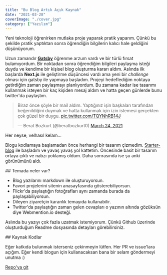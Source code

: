 ```yaml
---
title: "Bu Blog Artık Açık Kaynak"
date: "2021-03-28"
coverImage: "./cover.jpg"
category: ["Yazılım"]
---
```


Yeni teknoloji öğrenirken mutlaka proje yaparak pratik yaparım. Çünkü bu şekilde pratik yaptıktan sonra öğrendiğin bilgilerin kalıcı hale geldiğini düşünüyorum.

Uzun zamandır **[Gatsby](https://www.gatsbyjs.com/)** öğrenme arzum vardı ve bir türlü fırsat bulamıyordum. Bir noktadan sonra öğrendiğim bilgileri paylaşma isteği duydu ve kendime bir kişisel blog oluşturma kararı aldım. Aslında ilk başlarda **Next.js** ile geliştirme düşüncesi vardı ama yeni bir _challenge_ olması için gatsby ile yapmaya başladım. Projeyi hedeflediğim noktaya getirdiğim zaman paylaşmayı planlıyordum. Bu zamana kadar ise tasarımı kullanmak isteyen bir kaç kişiden mesaj aldım ve hatta geçen günlerde bunu twitter'da paylaştım.

<blockquote class="twitter-tweet"><p lang="tr" dir="ltr">Biraz önce şöyle bir mail aldım. Yaptığınız işin başkaları tarafından beğenildiğini duymak ve hatta kullanmak için izin istemesi gerçekten çok güzel bir duygu. <a href="https://t.co/TQYNhRB14J">pic.twitter.com/TQYNhRB14J</a></p>&mdash; Berat Bozkurt (@beratbozkurt0) <a href="https://twitter.com/beratbozkurt0/status/1374805180689100809?ref_src=twsrc%5Etfw">March 24, 2021</a></blockquote>

Her neyse, velhasıl kelam...

Blogu kodlamaya başlamadan önce herhangi bir tasarım çizmedim. [Starter-blog](https://www.gatsbyjs.com/starters/gatsbyjs/gatsby-starter-blog) ile başladım ve yavaş yavaş yol kattetim. Öncesinde basit bir tasarım ortaya çıktı ve nabzı yoklamış oldum. Daha sonrasında ise şu anki görünümünü aldı.

## Temada neler var?

- Blog yazılarını markdown ile oluşturuyorsun.
- Favori projelerini sitenin anasayfasında gösterebiliyorsun.
- Flickr'da paylaştığın fotoğrafları aynı zamanda burada da paylaşabiliyorsun.
- Dileyen ziyaretçin karanlık temayıda kullanabilir.
- Twitter'da paylaştığın zaman gelen cevapları o yazının altında gözüksün diye Webmention.io desteği.

Aslında bu yazıyı çok fazla uzatmak istemiyorum. Çünkü Github üzerinde oluşturduğum Readme dosyasında detayları görebilirsiniz.

## Kaynak Kodlar

Eğer katkıda bulunmak isterseniz çekinmeyin lütfen. Her PR ve issue'lara açığım. Eğer kendi blogun için kullanacaksan bana bir selam göndermeyi unutma :)

[Repo'ya git](https://github.com/berat/homepage)
